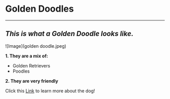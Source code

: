# Golden Doodles
---
## *This is what a Golden Doodle looks like.*
![Image](golden doodle.jpeg)

**1. They are a mix of:**
- Golden Retrievers 
- Poodles

**2. They are very friendly**


Click this [Link](https://www.dailypaws.com/dogs-puppies/dog-breeds/goldendoodle)	to learn more about the dog!

